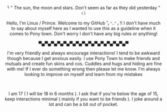 <p align="center">
╰ " The sun, the moon and stars. Don't seem as far as they did yesterday " ‹𝟹
</p>
  <p align="center">
    Hello, I'm Linus / Prince. Welcome to my GitHub ʾʾ₍ ᐢ..ᐢ ₎  !! I don't have much to say about myself here as I wanted to use this as a guideline when it comes to Pony town. Don't worry I don't have any big rules or anything!
    </p>
      <p align="center">
       ▀▄▀▄▀▄▀▄▀▄▀▄▀▄▀▄▀▄▀▄▀▄▀▄▀▄▀▄▀
       </p>
  <p align="center">
    I'm very friendly and always encourage interactions! I tend to be awkward though because I get anxious easily. I use Pony Town to make friends and mutuals and create fun skins and cos. Cuddles and hugs and hiding are fine with me! If I ever do something wrong then please let me know. I'm always looking to improve on myself and learn from my mistakes
    </p>
    <br>
    <p align="center">
    I am 17 ( I will be 18 in 6 months ). I ask that if you're below the age of 15, keep interactions minimal ( mainly if you want to be friends ). I joke around a lot and can be a bit out of pocket.
    </p>
<!--
**koch-MP5A3/Koch-Mp5a3** is a ✨ _special_ ✨ repository because its `README.md` (this file) appears on your GitHub profile.

Here are some ideas to get you started:

- 🔭 I’m currently working on ...
- 🌱 I’m currently learning ...
- 👯 I’m looking to collaborate on ...
- 🤔 I’m looking for help with ...
- 💬 Ask me about ...
- 📫 How to reach me: ...
- 😄 Pronouns: ...
- ⚡ Fun fact: ...
-->
